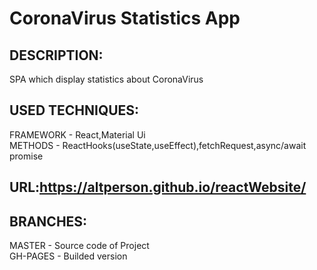 # CoronaVirus Statistics App<br>
## DESCRIPTION:<br>
SPA which display statistics about CoronaVirus<br>
## USED TECHNIQUES:<br>
FRAMEWORK - React,Material Ui<br>
METHODS - ReactHooks(useState,useEffect),fetchRequest,async/await promise<br>
## URL:https://altperson.github.io/reactWebsite/<br>
## BRANCHES:<br>
MASTER - Source code of Project<br>
GH-PAGES - Builded version

